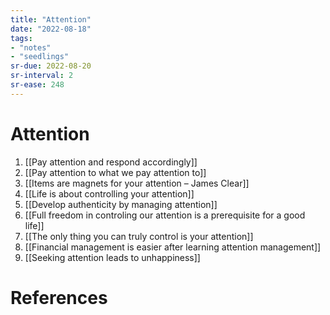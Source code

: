 ```yaml
---
title: "Attention"
date: "2022-08-18"
tags:
- "notes"
- "seedlings"
sr-due: 2022-08-20
sr-interval: 2
sr-ease: 248
---
```


# Attention

1. [[Pay attention and respond accordingly]]
2. [[Pay attention to what we pay attention to]]
3. [[Items are magnets for your attention – James Clear]]
4. [[Life is about controlling your attention]]
5. [[Develop authenticity by managing attention]]
6. [[Full freedom in controling our attention is a prerequisite for a good life]]
7. [[The only thing you can truly control is your attention]]
8. [[Financial management is easier after learning attention management]]
9. [[Seeking attention leads to unhappiness]]

# References
